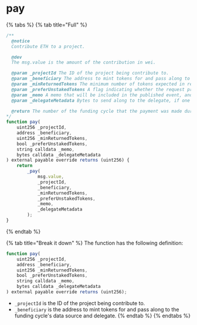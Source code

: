 # pay

{% tabs %}
{% tab title="Full" %}
```javascript
/**
  @notice
  Contribute ETH to a project.

  @dev
  The msg.value is the amount of the contribution in wei.

  @param _projectId The ID of the project being contribute to.
  @param _beneficiary The address to mint tokens for and pass along to the funding cycle's data source and delegate.
  @param _minReturnedTokens The minimum number of tokens expected in return.
  @param _preferUnstakedTokens A flag indicating whether the request prefers to issue tokens unstaked rather than staked.
  @param _memo A memo that will be included in the published event, and passed along the the funding cycle's data source and delegate.
  @param _delegateMetadata Bytes to send along to the delegate, if one is provided.

  @return The number of the funding cycle that the payment was made during.
*/
function pay(
    uint256 _projectId,
    address _beneficiary,
    uint256 _minReturnedTokens,
    bool _preferUnstakedTokens,
    string calldata _memo,
    bytes calldata _delegateMetadata
) external payable override returns (uint256) {
    return
        _pay(
            msg.value,
            _projectId,
            _beneficiary,
            _minReturnedTokens,
            _preferUnstakedTokens,
            _memo,
            _delegateMetadata
        );
}
```
{% endtab %}

{% tab title="Break it down" %}
The function has the following definition:

```javascript
function pay(
    uint256 _projectId,
    address _beneficiary,
    uint256 _minReturnedTokens,
    bool _preferUnstakedTokens,
    string calldata _memo,
    bytes calldata _delegateMetadata
) external payable override returns (uint256);
```

* `_projectId` is the ID of the project being contribute to.
* `_beneficiary` is the address to mint tokens for and pass along to the funding cycle's data source and delegate.
{% endtab %}
{% endtabs %}




